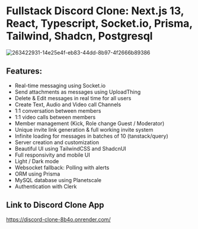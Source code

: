 # Fullstack Discord Clone: Next.js 13, React, Typescript,  Socket.io, Prisma, Tailwind, Shadcn, Postgresql

![263422931-14e25e4f-eb83-44dd-8b97-4f2666b89386](https://github.com/konarksharma2001/discord-clone/assets/87274294/4d55db44-a137-40cd-b2ab-442caad3b1c5)

## Features:

* Real-time messaging using Socket.io
* Send attachments as messages using UploadThing
* Delete & Edit messages in real time for all users
* Create Text, Audio and Video call Channels
* 1:1 conversation between members
* 1:1 video calls between members
* Member management (Kick, Role change Guest / Moderator)
* Unique invite link generation & full working invite system
* Infinite loading for messages in batches of 10 (tanstack/query)
* Server creation and customization
* Beautiful UI using TailwindCSS and ShadcnUI
* Full responsivity and mobile UI
* Light / Dark mode
* Websocket fallback: Polling with alerts
* ORM using Prisma
* MySQL database using Planetscale
* Authentication with Clerk

## Link to Discord Clone App
https://discord-clone-8b4o.onrender.com/

